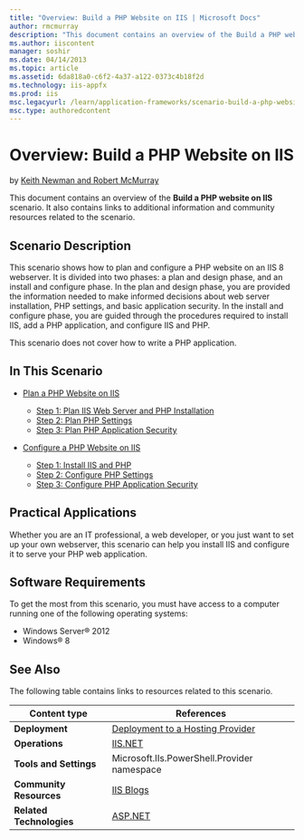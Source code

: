 ```yaml
---
title: "Overview: Build a PHP Website on IIS | Microsoft Docs"
author: rmcmurray
description: "This document contains an overview of the Build a PHP website on IIS scenario. It also contains links to additional information and community resources relat..."
ms.author: iiscontent
manager: soshir
ms.date: 04/14/2013
ms.topic: article
ms.assetid: 6da818a0-c6f2-4a37-a122-0373c4b18f2d
ms.technology: iis-appfx
ms.prod: iis
msc.legacyurl: /learn/application-frameworks/scenario-build-a-php-website-on-iis/overview-build-a-php-website-on-iis
msc.type: authoredcontent
---
```

Overview: Build a PHP Website on IIS
====================
by [Keith Newman and Robert McMurray](https://github.com/rmcmurray)

This document contains an overview of the **Build a PHP website on IIS** scenario. It also contains links to additional information and community resources related to the scenario.

## Scenario Description

This scenario shows how to plan and configure a PHP website on an IIS 8 webserver. It is divided into two phases: a plan and design phase, and an install and configure phase. In the plan and design phase, you are provided the information needed to make informed decisions about web server installation, PHP settings, and basic application security. In the install and configure phase, you are guided through the procedures required to install IIS, add a PHP application, and configure IIS and PHP.

This scenario does not cover how to write a PHP application.

## In This Scenario

- [Plan a PHP Website on IIS](plan-a-php-website-on-iis.md)

    - [Step 1: Plan IIS Web Server and PHP Installation](planning-step-1-plan-iis-web-server-and-php-installation.md)
    - [Step 2: Plan PHP Settings](planning-step-2-plan-php-settings.md)
    - [Step 3: Plan PHP Application Security](planning-step-3-plan-php-application-security.md)
- [Configure a PHP Website on IIS](configure-a-php-website-on-iis.md)

    - [Step 1: Install IIS and PHP](configuring-step-1-install-iis-and-php.md)
    - [Step 2: Configure PHP Settings](configuring-step-2-configure-php-settings.md)
    - [Step 3: Configure PHP Application Security](configuring-step-3-configure-php-application-security.md)

<a id="BKMK_APP"></a>

## Practical Applications

Whether you are an IT professional, a web developer, or you just want to set up your own webserver, this scenario can help you install IIS and configure it to serve your PHP web application.

## Software Requirements

To get the most from this scenario, you must have access to a computer running one of the following operating systems:

- Windows Server® 2012
- Windows® 8

## See Also

The following table contains links to resources related to this scenario.


|       Content type       |                                                                             References                                                                             |
|--------------------------|--------------------------------------------------------------------------------------------------------------------------------------------------------------------|
|      **Deployment**      | [Deployment to a Hosting Provider](https://www.asp.net/web-forms/tutorials/deployment-to-a-hosting-provider/deployment-to-a-hosting-provider-introduction-1-of-12) |
|      **Operations**      |                                                                  [IIS.NET](https://www.iis.net/)                                                                   |
|  **Tools and Settings**  |                                                            Microsoft.IIs.PowerShell.Provider namespace                                                             |
| **Community Resources**  |                                                                [IIS Blogs](https://blogs.iis.net/)                                                                 |
| **Related Technologies** |                                                                  [ASP.NET](https://www.asp.net/)                                                                   |

